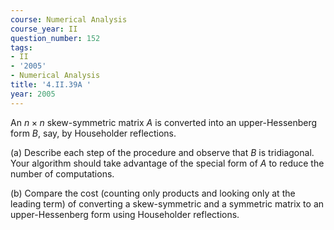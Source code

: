 ```yaml
---
course: Numerical Analysis
course_year: II
question_number: 152
tags:
- II
- '2005'
- Numerical Analysis
title: '4.II.39A '
year: 2005
---
```



An $n \times n$ skew-symmetric matrix $A$ is converted into an upper-Hessenberg form $B$, say, by Householder reflections.

(a) Describe each step of the procedure and observe that $B$ is tridiagonal. Your algorithm should take advantage of the special form of $A$ to reduce the number of computations.

(b) Compare the cost (counting only products and looking only at the leading term) of converting a skew-symmetric and a symmetric matrix to an upper-Hessenberg form using Householder reflections.